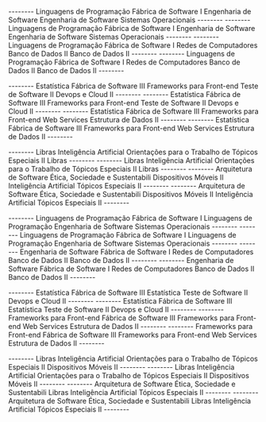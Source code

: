 --------	Linguagens de Programação	Fábrica de Software I	Engenharia de Software	Engenharia de Software	Sistemas Operacionais	--------
--------	Linguagens de Programação	Fábrica de Software I	Engenharia de Software	Engenharia de Software	Sistemas Operacionais	--------
--------	Linguagens de Programação	Fábrica de Software I	Redes de Computadores	Banco de Dados II	Banco de Dados II	--------
--------	Linguagens de Programação	Fábrica de Software I	Redes de Computadores	Banco de Dados II	Banco de Dados II	--------

--------	Estatística	Fábrica de Software III	Frameworks para Front-end	Teste de Software II	Devops e Cloud II	--------
--------	Estatística	Fábrica de Software III	Frameworks para Front-end	Teste de Software II	Devops e Cloud II	--------
--------	Estatística	Fábrica de Software III	Frameworks para Front-end	Web Services	Estrutura de Dados II	--------
--------	Estatística	Fábrica de Software III	Frameworks para Front-end	Web Services	Estrutura de Dados II	--------

--------	Libras	Inteligência Artificial	Orientações para o Trabalho de	Tópicos Especiais II	Libras	--------
--------	Libras	Inteligência Artificial	Orientações para o Trabalho de	Tópicos Especiais II	Libras	--------
--------	Arquitetura de Software	Ética, Sociedade e Sustentabili	Dispositivos Móveis II	Inteligência Artificial	Tópicos Especiais II	--------
--------	Arquitetura de Software	Ética, Sociedade e Sustentabili	Dispositivos Móveis II	Inteligência Artificial	Tópicos Especiais II	--------



--------	Linguagens de Programação	Fábrica de Software I	Linguagens de Programação	Engenharia de Software	Sistemas Operacionais	--------
--------	Linguagens de Programação	Fábrica de Software I	Linguagens de Programação	Engenharia de Software	Sistemas Operacionais	--------
--------	Engenharia de Software	Fábrica de Software I	Redes de Computadores	Banco de Dados II	Banco de Dados II	--------
--------	Engenharia de Software	Fábrica de Software I	Redes de Computadores	Banco de Dados II	Banco de Dados II	--------

--------	Estatística	Fábrica de Software III	Estatística	Teste de Software II	Devops e Cloud II	--------
--------	Estatística	Fábrica de Software III	Estatística	Teste de Software II	Devops e Cloud II	--------
--------	Frameworks para Front-end	Fábrica de Software III	Frameworks para Front-end	Web Services	Estrutura de Dados II	--------
--------	Frameworks para Front-end	Fábrica de Software III	Frameworks para Front-end	Web Services	Estrutura de Dados II	--------

--------	Libras	Inteligência Artificial	Orientações para o Trabalho de	Tópicos Especiais II	Dispositivos Móveis II	--------
--------	Libras	Inteligência Artificial	Orientações para o Trabalho de	Tópicos Especiais II	Dispositivos Móveis II	--------
--------	Arquitetura de Software	Ética, Sociedade e Sustentabili	Libras	Inteligência Artificial	Tópicos Especiais II	--------
--------	Arquitetura de Software	Ética, Sociedade e Sustentabili	Libras	Inteligência Artificial	Tópicos Especiais II	--------